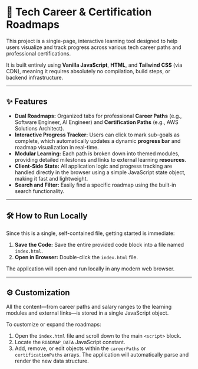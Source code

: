 # 🚀 Tech Career & Certification Roadmaps

This project is a single-page, interactive learning tool designed to help users visualize and track progress across various tech career paths and professional certifications.

It is built entirely using **Vanilla JavaScript**, **HTML**, and **Tailwind CSS** (via CDN), meaning it requires absolutely no compilation, build steps, or backend infrastructure.

---

## ✨ Features

* **Dual Roadmaps:** Organized tabs for professional **Career Paths** (e.g., Software Engineer, AI Engineer) and **Certification Paths** (e.g., AWS Solutions Architect).
* **Interactive Progress Tracker:** Users can click to mark sub-goals as complete, which automatically updates a dynamic **progress bar** and roadmap visualization in real-time.
* **Modular Learning:** Each path is broken down into themed modules, providing detailed milestones and links to external learning **resources**.
* **Client-Side State:** All application logic and progress tracking are handled directly in the browser using a simple JavaScript state object, making it fast and lightweight.
* **Search and Filter:** Easily find a specific roadmap using the built-in search functionality.

---

## 🛠️ How to Run Locally

Since this is a single, self-contained file, getting started is immediate:

1.  **Save the Code:** Save the entire provided code block into a file named `index.html`.
2.  **Open in Browser:** Double-click the `index.html` file.

The application will open and run locally in any modern web browser.

---

## ⚙️ Customization

All the content—from career paths and salary ranges to the learning modules and external links—is stored in a single JavaScript object.

To customize or expand the roadmaps:

1.  Open the `index.html` file and scroll down to the main `<script>` block.
2.  Locate the `ROADMAP_DATA` JavaScript constant.
3.  Add, remove, or edit objects within the `careerPaths` or `certificationPaths` arrays. The application will automatically parse and render the new data structure.

